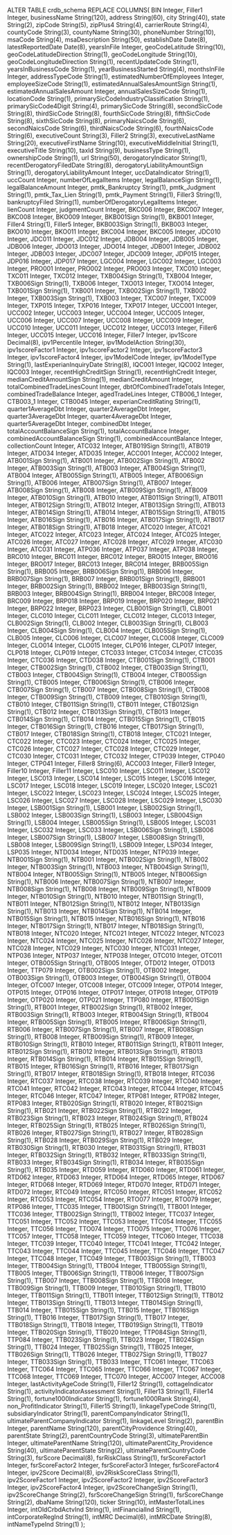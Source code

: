 ALTER TABLE crdb_schema REPLACE COLUMNS(
BIN Integer,
Filler1 Integer,
businessName String(120),
address String(60),
city String(40),
state String(2),
zipCode String(5),
zipPlus4 String(4),
carrierRoute String(4),
countyCode String(3),
countyName String(30),
phoneNumber String(10),
msaCode String(4),
msaDescription String(50),
establishDate Date(8),
latestReportedDate Date(8),
yearsInFile Integer,
geoCodeLatitude String(10),
geoCodeLatitudeDirection String(1),
geoCodeLongitude String(10),
geoCodeLongitudeDirection String(1),
recentUpdateCode String(1),
yearsInBusinessCode String(1),
yearBusinessStarted String(4),
monthsInFile Integer,
addressTypeCode String(1),
estimatedNumberOfEmployees Integer,
employeeSizeCode String(1),
estimatedAnnualSalesAmountSign String(1),
estimatedAnnualSalesAmount Integer,
annualSalesSizeCode String(1),
locationCode String(1),
primarySicCodeIndustryClassification String(1),
primarySicCode4Digit String(4),
primarySicCode String(8),
secondSicCode String(8),
thirdSicCode String(8),
fourthSicCode String(8),
fifthSicCode String(8),
sixthSicCode String(8),
primaryNaicsCode String(6),
secondNaicsCode String(6),
thirdNaicsCode String(6),
fourthNaicsCode String(6),
executiveCount String(3),
Filler2 String(3),
executiveLastName String(20),
executiveFirstName String(10),
executiveMiddleInitial String(1),
executiveTitle String(10),
taxId String(9),
businessType String(1),
ownershipCode String(1),
url String(50),
derogatoryIndicator String(1),
recentDerogatoryFiledDate String(8),
derogatoryLiabilityAmountSign String(1),
derogatoryLiabilityAmount Integer,
uccDataIndicator String(1),
uccCount Integer,
numberOfLegalItems Integer,
legalBalanceSign String(1),
legalBalanceAmount Integer,
pmtk_Bankruptcy String(1),
pmtk_Judgment String(1),
pmtk_Tax_Lien String(1),
pmtk_Payment String(1),
Filler3 String(1),
bankruptcyFiled String(1),
numberOfDerogatoryLegalItems Integer,
lienCount Integer,
judgmentCount Integer,
BKC006 Integer,
BKC007 Integer,
BKC008 Integer,
BKO009 Integer,
BKB001Sign String(1),
BKB001 Integer,
Filler4 String(1),
Filler5 Integer,
BKB003Sign String(1),
BKB003 Integer,
BKO010 Integer,
BKO011 Integer,
BKC004 Integer,
BKC005 Integer,
JDC010 Integer,
JDC011 Integer,
JDC012 Integer,
JDB004 Integer,
JDB005 Integer,
JDB006 Integer,
JDO013 Integer,
JDO014 Integer,
JDB001 Integer,
JDB002 Integer,
JDB003 Integer,
JDC007 Integer,
JDC009 Integer,
JDP015 Integer,
JDP016 Integer,
JDP017 Integer,
LGC004 Integer,
LGC002 Integer,
LGC003 Integer,
PRO001 Integer,
PRO002 Integer,
PRO003 Integer,
TXC010 Integer,
TXC011 Integer,
TXC012 Integer,
TXB004Sign String(1),
TXB004 Integer,
TXB006Sign String(1),
TXB006 Integer,
TXO013 Integer,
TXO014 Integer,
TXB001Sign String(1),
TXB001 Integer,
TXB002Sign String(1),
TXB002 Integer,
TXB003Sign String(1),
TXB003 Integer,
TXC007 Integer,
TXC009 Integer,
TXP015 Integer,
TXP016 Integer,
TXP017 Integer,
UCC001 Integer,
UCC002 Integer,
UCC003 Integer,
UCC004 Integer,
UCC005 Integer,
UCC006 Integer,
UCC007 Integer,
UCC008 Integer,
UCC009 Integer,
UCC010 Integer,
UCC011 Integer,
UCC012 Integer,
UCC013 Integer,
Filler6 Integer,
UCC015 Integer,
UCC016 Integer,
Filler7 Integer,
ipv1Score Decimal(8),
ipv1Percentile Integer,
ipv1ModelAction String(30),
ipv1scoreFactor1 Integer,
ipv1scoreFactor2 Integer,
ipv1scoreFactor3 Integer,
ipv1scoreFactor4 Integer,
ipv1ModelCode Integer,
ipv1ModelType String(1),
lastExperianInquiryDate String(8),
IQC001 Integer,
IQC002 Integer,
IQC003 Integer,
recentHighCreditSign String(1),
recentHighCredit Integer,
medianCreditAmountSign String(1),
medianCreditAmount Integer,
totalCombinedTradeLinesCount Integer,
dbtOfCombinedTradeTotals Integer,
combinedTradeBalance Integer,
agedTradeLines Integer,
CTB006_1 Integer,
CTB003_1 Integer,
CTB0045 Integer,
experianCreditRating String(1),
quarter1AverageDbt Integer,
quarter2AverageDbt Integer,
quarter3AverageDbt Integer,
quarter4AverageDbt Integer,
quarter5AverageDbt Integer,
combinedDbt Integer,
totalAccountBalanceSign String(1),
totalAccountBalance Integer,
combinedAccountBalanceSign String(1),
combinedAccountBalance Integer,
collectionCount Integer,
ATC032 Integer,
ATB019Sign String(1),
ATB019 Integer,
ATD034 Integer,
ATD035 Integer,
ACC001 Integer,
ACC002 Integer,
ATB001Sign String(1),
ATB001 Integer,
ATB002Sign String(1),
ATB002 Integer,
ATB003Sign String(1),
ATB003 Integer,
ATB004Sign String(1),
ATB004 Integer,
ATB005Sign String(1),
ATB005 Integer,
ATB006Sign String(1),
ATB006 Integer,
ATB007Sign String(1),
ATB007 Integer,
ATB008Sign String(1),
ATB008 Integer,
ATB009Sign String(1),
ATB009 Integer,
ATB010Sign String(1),
ATB010 Integer,
ATB011Sign String(1),
ATB011 Integer,
ATB012Sign String(1),
ATB012 Integer,
ATB013Sign String(1),
ATB013 Integer,
ATB014Sign String(1),
ATB014 Integer,
ATB015Sign String(1),
ATB015 Integer,
ATB016Sign String(1),
ATB016 Integer,
ATB017Sign String(1),
ATB017 Integer,
ATB018Sign String(1),
ATB018 Integer,
ATC020 Integer,
ATC021 Integer,
ATC022 Integer,
ATC023 Integer,
ATC024 Integer,
ATC025 Integer,
ATC026 Integer,
ATC027 Integer,
ATC028 Integer,
ATC029 Integer,
ATC030 Integer,
ATC031 Integer,
ATP036 Integer,
ATP037 Integer,
ATP038 Integer,
BRC010 Integer,
BRC011 Integer,
BRC012 Integer,
BRO015 Integer,
BRO016 Integer,
BRO017 Integer,
BRC013 Integer,
BRC014 Integer,
BRB005Sign String(1),
BRB005 Integer,
BRB006Sign String(1),
BRB006 Integer,
BRB007Sign String(1),
BRB007 Integer,
BRB001Sign String(1),
BRB001 Integer,
BRB002Sign String(1),
BRB002 Integer,
BRB003Sign String(1),
BRB003 Integer,
BRB004Sign String(1),
BRB004 Integer,
BRC008 Integer,
BRC009 Integer,
BRP018 Integer,
BRP019 Integer,
BRP020 Integer,
BRP021 Integer,
BRP022 Integer,
BRP023 Integer,
CLB001Sign String(1),
CLB001 Integer,
CLC010 Integer,
CLC011 Integer,
CLC012 Integer,
CLC013 Integer,
CLB002Sign String(1),
CLB002 Integer,
CLB003Sign String(1),
CLB003 Integer,
CLB004Sign String(1),
CLB004 Integer,
CLB005Sign String(1),
CLB005 Integer,
CLC006 Integer,
CLC007 Integer,
CLC008 Integer,
CLC009 Integer,
CLO014 Integer,
CLO015 Integer,
CLP016 Integer,
CLP017 Integer,
CLP018 Integer,
CLP019 Integer,
CTC033 Integer,
CTC034 Integer,
CTC035 Integer,
CTC036 Integer,
CTD038 Integer,
CTB001Sign String(1),
CTB001 Integer,
CTB002Sign String(1),
CTB002 Integer,
CTB003Sign String(1),
CTB003 Integer,
CTB004Sign String(1),
CTB004 Integer,
CTB005Sign String(1),
CTB005 Integer,
CTB006Sign String(1),
CTB006 Integer,
CTB007Sign String(1),
CTB007 Integer,
CTB008Sign String(1),
CTB008 Integer,
CTB009Sign String(1),
CTB009 Integer,
CTB010Sign String(1),
CTB010 Integer,
CTB011Sign String(1),
CTB011 Integer,
CTB012Sign String(1),
CTB012 Integer,
CTB013Sign String(1),
CTB013 Integer,
CTB014Sign String(1),
CTB014 Integer,
CTB015Sign String(1),
CTB015 Integer,
CTB016Sign String(1),
CTB016 Integer,
CTB017Sign String(1),
CTB017 Integer,
CTB018Sign String(1),
CTB018 Integer,
CTC021 Integer,
CTC022 Integer,
CTC023 Integer,
CTC024 Integer,
CTC025 Integer,
CTC026 Integer,
CTC027 Integer,
CTC028 Integer,
CTC029 Integer,
CTC030 Integer,
CTC031 Integer,
CTC032 Integer,
CTP039 Integer,
CTP040 Integer,
CTP041 Integer,
Filler8 String(6),
ACC003 Integer,
Filler9 Integer,
Filler10 Integer,
Filler11 Integer,
LSC010 Integer,
LSC011 Integer,
LSC012 Integer,
LSC013 Integer,
LSC014 Integer,
LSC015 Integer,
LSC016 Integer,
LSC017 Integer,
LSC018 Integer,
LSC019 Integer,
LSC020 Integer,
LSC021 Integer,
LSC022 Integer,
LSC023 Integer,
LSC024 Integer,
LSC025 Integer,
LSC026 Integer,
LSC027 Integer,
LSC028 Integer,
LSC029 Integer,
LSC030 Integer,
LSB001Sign String(1),
LSB001 Integer,
LSB002Sign String(1),
LSB002 Integer,
LSB003Sign String(1),
LSB003 Integer,
LSB004Sign String(1),
LSB004 Integer,
LSB005Sign String(1),
LSB005 Integer,
LSC031 Integer,
LSC032 Integer,
LSC033 Integer,
LSB006Sign String(1),
LSB006 Integer,
LSB007Sign String(1),
LSB007 Integer,
LSB008Sign String(1),
LSB008 Integer,
LSB009Sign String(1),
LSB009 Integer,
LSP034 Integer,
LSP035 Integer,
NTD034 Integer,
NTD035 Integer,
NTP039 Integer,
NTB001Sign String(1),
NTB001 Integer,
NTB002Sign String(1),
NTB002 Integer,
NTB003Sign String(1),
NTB003 Integer,
NTB004Sign String(1),
NTB004 Integer,
NTB005Sign String(1),
NTB005 Integer,
NTB006Sign String(1),
NTB006 Integer,
NTB007Sign String(1),
NTB007 Integer,
NTB008Sign String(1),
NTB008 Integer,
NTB009Sign String(1),
NTB009 Integer,
NTB010Sign String(1),
NTB010 Integer,
NTB011Sign String(1),
NTB011 Integer,
NTB012Sign String(1),
NTB012 Integer,
NTB013Sign String(1),
NTB013 Integer,
NTB014Sign String(1),
NTB014 Integer,
NTB015Sign String(1),
NTB015 Integer,
NTB016Sign String(1),
NTB016 Integer,
NTB017Sign String(1),
NTB017 Integer,
NTB018Sign String(1),
NTB018 Integer,
NTC020 Integer,
NTC021 Integer,
NTC022 Integer,
NTC023 Integer,
NTC024 Integer,
NTC025 Integer,
NTC026 Integer,
NTC027 Integer,
NTC028 Integer,
NTC029 Integer,
NTC030 Integer,
NTC031 Integer,
NTP036 Integer,
NTP037 Integer,
NTP038 Integer,
OTC010 Integer,
OTC011 Integer,
OTB005Sign String(1),
OTB005 Integer,
OTD012 Integer,
OTD013 Integer,
TTP079 Integer,
OTB002Sign String(1),
OTB002 Integer,
OTB003Sign String(1),
OTB003 Integer,
OTB004Sign String(1),
OTB004 Integer,
OTC007 Integer,
OTC008 Integer,
OTC009 Integer,
OTP014 Integer,
OTP015 Integer,
OTP016 Integer,
OTP017 Integer,
OTP018 Integer,
OTP019 Integer,
OTP020 Integer,
OTP021 Integer,
TTP080 Integer,
RTB001Sign String(1),
RTB001 Integer,
RTB002Sign String(1),
RTB002 Integer,
RTB003Sign String(1),
RTB003 Integer,
RTB004Sign String(1),
RTB004 Integer,
RTB005Sign String(1),
RTB005 Integer,
RTB006Sign String(1),
RTB006 Integer,
RTB007Sign String(1),
RTB007 Integer,
RTB008Sign String(1),
RTB008 Integer,
RTB009Sign String(1),
RTB009 Integer,
RTB010Sign String(1),
RTB010 Integer,
RTB011Sign String(1),
RTB011 Integer,
RTB012Sign String(1),
RTB012 Integer,
RTB013Sign String(1),
RTB013 Integer,
RTB014Sign String(1),
RTB014 Integer,
RTB015Sign String(1),
RTB015 Integer,
RTB016Sign String(1),
RTB016 Integer,
RTB017Sign String(1),
RTB017 Integer,
RTB018Sign String(1),
RTB018 Integer,
RTC036 Integer,
RTC037 Integer,
RTC038 Integer,
RTC039 Integer,
RTC040 Integer,
RTC041 Integer,
RTC042 Integer,
RTC043 Integer,
RTC044 Integer,
RTC045 Integer,
RTC046 Integer,
RTC047 Integer,
RTP081 Integer,
RTP082 Integer,
RTP083 Integer,
RTB020Sign String(1),
RTB020 Integer,
RTB021Sign String(1),
RTB021 Integer,
RTB022Sign String(1),
RTB022 Integer,
RTB023Sign String(1),
RTB023 Integer,
RTB024Sign String(1),
RTB024 Integer,
RTB025Sign String(1),
RTB025 Integer,
RTB026Sign String(1),
RTB026 Integer,
RTB027Sign String(1),
RTB027 Integer,
RTB028Sign String(1),
RTB028 Integer,
RTB029Sign String(1),
RTB029 Integer,
RTB030Sign String(1),
RTB030 Integer,
RTB031Sign String(1),
RTB031 Integer,
RTB032Sign String(1),
RTB032 Integer,
RTB033Sign String(1),
RTB033 Integer,
RTB034Sign String(1),
RTB034 Integer,
RTB035Sign String(1),
RTB035 Integer,
RTD059 Integer,
RTD060 Integer,
RTD061 Integer,
RTD062 Integer,
RTD063 Integer,
RTD064 Integer,
RTD065 Integer,
RTD067 Integer,
RTD068 Integer,
RTD069 Integer,
RTD070 Integer,
RTD071 Integer,
RTD072 Integer,
RTC049 Integer,
RTC050 Integer,
RTC051 Integer,
RTC052 Integer,
RTC053 Integer,
RTC054 Integer,
RTO077 Integer,
RTO079 Integer,
RTP086 Integer,
TTC035 Integer,
TTB001Sign String(1),
TTB001 Integer,
TTC036 Integer,
TTB002Sign String(1),
TTB002 Integer,
TTC037 Integer,
TTC051 Integer,
TTC052 Integer,
TTC053 Integer,
TTC054 Integer,
TTC055 Integer,
TTC056 Integer,
TTO074 Integer,
TTO075 Integer,
TTO076 Integer,
TTC057 Integer,
TTC058 Integer,
TTC059 Integer,
TTC060 Integer,
TTC038 Integer,
TTC039 Integer,
TTC040 Integer,
TTC041 Integer,
TTC042 Integer,
TTC043 Integer,
TTC044 Integer,
TTC045 Integer,
TTC046 Integer,
TTC047 Integer,
TTC048 Integer,
TTC049 Integer,
TTB003Sign String(1),
TTB003 Integer,
TTB004Sign String(1),
TTB004 Integer,
TTB005Sign String(1),
TTB005 Integer,
TTB006Sign String(1),
TTB006 Integer,
TTB007Sign String(1),
TTB007 Integer,
TTB008Sign String(1),
TTB008 Integer,
TTB009Sign String(1),
TTB009 Integer,
TTB010Sign String(1),
TTB010 Integer,
TTB011Sign String(1),
TTB011 Integer,
TTB012Sign String(1),
TTB012 Integer,
TTB013Sign String(1),
TTB013 Integer,
TTB014Sign String(1),
TTB014 Integer,
TTB015Sign String(1),
TTB015 Integer,
TTB016Sign String(1),
TTB016 Integer,
TTB017Sign String(1),
TTB017 Integer,
TTB018Sign String(1),
TTB018 Integer,
TTB019Sign String(1),
TTB019 Integer,
TTB020Sign String(1),
TTB020 Integer,
TTP084Sign String(1),
TTP084 Integer,
TTB023Sign String(1),
TTB023 Integer,
TTB024Sign String(1),
TTB024 Integer,
TTB025Sign String(1),
TTB025 Integer,
TTB026Sign String(1),
TTB026 Integer,
TTB027Sign String(1),
TTB027 Integer,
TTB033Sign String(1),
TTB033 Integer,
TTC061 Integer,
TTC063 Integer,
TTC064 Integer,
TTC065 Integer,
TTC066 Integer,
TTC067 Integer,
TTC068 Integer,
TTC069 Integer,
TTC070 Integer,
ACC007 Integer,
ACC008 Integer,
lastActivityAgeCode String(1),
Filler12 String(1),
cottageIndicator String(1),
activityIndicatorAssessment String(1),
Filler13 String(1),
Filler14 String(1),
fortune1000Indicator String(1),
fortune1000Rank String(4),
non_ProfitIndicator String(1),
Filler15 String(1),
linkageTypeCode String(1),
subsidiaryIndicator String(1),
parentCompanyIndicator String(1),
ultimateParentCompanyIndicator String(1),
linkageLevel String(2),
parentBin Integer,
parentName String(120),
parentCityProvidence String(40),
parentState String(2),
parentCountryCode String(3),
ultimateParentBin Integer,
ultimateParentName String(120),
ultimateParentCity_Providence String(40),
ultimateParentState String(2),
ultimateParentCountryCode String(3),
fsrScore Decimal(8),
fsrRiskClass String(1),
fsrScoreFactor1 Integer,
fsrScoreFactor2 Integer,
fsrScoreFactor3 Integer,
fsrScoreFactor4 Integer,
ipv2Score Decimal(8),
ipv2RiskScoreClass String(1),
ipv2ScoreFactor1 Integer,
ipv2ScoreFactor2 Integer,
ipv2ScoreFactor3 Integer,
ipv2ScoreFactor4 Integer,
ipv2ScoreChangeSign String(1),
ipv2ScoreChange String(2),
fsrScoreChangeSign String(1),
fsrScoreChange String(2),
dbaName String(120),
ticker String(10),
intMasterTotalLines Integer,
intOldCrbdActvInd String(1),
intFinancialInd String(1),
intCorporateRegInd String(1),
intMRC Decimal(6),
intMRCDate String(8),
intNameTypeInd String(1)
);
